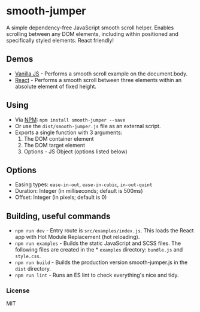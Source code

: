 # smooth-jumper

A simple dependency-free JavaScript smooth scroll helper. Enables scrolling between any DOM elements, including within positioned and specifically styled elements. React friendly!

## Demos

* [Vanilla JS](https://thomasbandit.github.io/smooth-jumper/examples) - Performs a smooth scroll example on the document.body.
* [React](https://thomasbandit.github.io/smooth-jumper/examples/react.html) - Performs a smooth scroll between three elements within an absolute element of fixed height.

## Using
* Via [NPM](https://www.npmjs.com/package/smooth-jumper): `npm install smooth-jumper --save`
* Or use the `dist/smooth-jumper.js` file as an external script.
* Exports a single function with 3 arguments:
  1. The DOM container element
  2. The DOM target element
  3. Options - JS Object (options listed below)

## Options

* Easing types: `ease-in-out`, `ease-in-cubic`, `in-out-quint`
* Duration: Integer (in milliseconds; default is 500ms)
* Offset: Integer (in pixels; default is 0)

## Building, useful commands

* `npm run dev` - Entry route is `src/examples/index.js`. This loads the React app with Hot Module Replacement (hot reloading).
* `npm run examples` - Builds the static JavaScript and SCSS files. The following files are created in the * `examples` directory: `bundle.js` and `style.css`.
* `npm run build` - Builds the production version smooth-jumper.js in the `dist` directory.
* `npm run lint` - Runs an ES lint to check everything's nice and tidy.

### License

MIT
